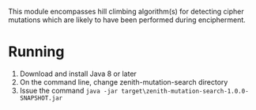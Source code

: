 This module encompasses hill climbing algorithm(s) for detecting cipher mutations which are likely to have been performed during encipherment.

# Running
1. Download and install Java 8 or later
2. On the command line, change zenith-mutation-search directory
3. Issue the command `java -jar target\zenith-mutation-search-1.0.0-SNAPSHOT.jar`
